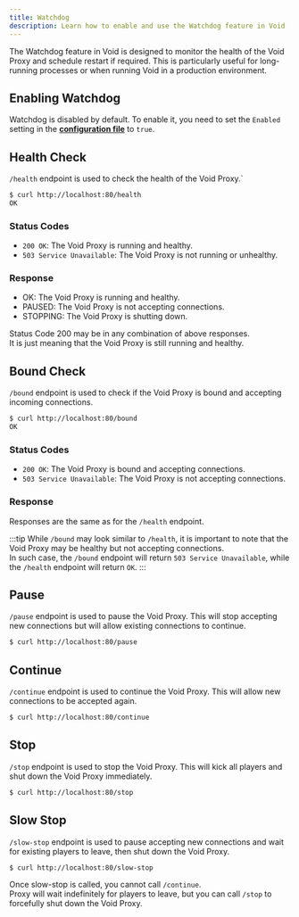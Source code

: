 ```yaml
---
title: Watchdog
description: Learn how to enable and use the Watchdog feature in Void
---
```


The Watchdog feature in Void is designed to monitor the health of the Void Proxy and schedule restart if required. 
This is particularly useful for long-running processes or when running Void in a production environment.

## Enabling Watchdog
Watchdog is disabled by default. To enable it, you need to set the `Enabled` setting in the [**configuration file**](../getting-started/configuration#watchdog) to `true`.

## Health Check
`/health` endpoint is used to check the health of the Void Proxy.`

```bash
$ curl http://localhost:80/health
OK
```

### Status Codes
- `200 OK`: The Void Proxy is running and healthy.
- `503 Service Unavailable`: The Void Proxy is not running or unhealthy.

### Response
- OK: The Void Proxy is running and healthy.
- PAUSED: The Void Proxy is not accepting connections.
- STOPPING: The Void Proxy is shutting down.

Status Code 200 may be in any combination of above responses.   
It is just meaning that the Void Proxy is still running and healthy.

## Bound Check
`/bound` endpoint is used to check if the Void Proxy is bound and accepting incoming connections.
```bash
$ curl http://localhost:80/bound
OK
```

### Status Codes
- `200 OK`: The Void Proxy is bound and accepting connections.
- `503 Service Unavailable`: The Void Proxy is not accepting connections.

### Response
Responses are the same as for the `/health` endpoint.

:::tip
While `/bound` may look similar to `/health`, it is important to note that the Void Proxy may be healthy but not accepting connections.  
In such case, the `/bound` endpoint will return `503 Service Unavailable`, while the `/health` endpoint will return `OK`.
:::

## Pause
`/pause` endpoint is used to pause the Void Proxy. This will stop accepting new connections but will allow existing connections to continue.
```bash
$ curl http://localhost:80/pause
```

## Continue
`/continue` endpoint is used to continue the Void Proxy. This will allow new connections to be accepted again.
```bash
$ curl http://localhost:80/continue
```

## Stop
`/stop` endpoint is used to stop the Void Proxy. This will kick all players and shut down the Void Proxy immediately.
```bash
$ curl http://localhost:80/stop
```

## Slow Stop
`/slow-stop` endpoint is used to pause accepting new connections and wait for existing players to leave, then shut down the Void Proxy.
```bash
$ curl http://localhost:80/slow-stop
```

Once slow-stop is called, you cannot call `/continue`.  
Proxy will wait indefinitely for players to leave, but you can call `/stop` to forcefully shut down the Void Proxy.